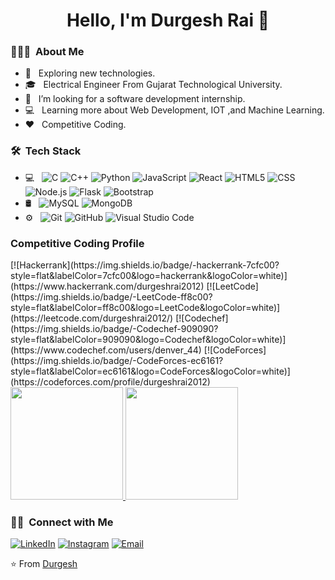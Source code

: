 <h1 align="center"> Hello, I'm Durgesh Rai 👋 </h1>

<h3> 👨🏻‍💻 &nbsp;About Me </h3>

- 🤔 &nbsp; Exploring new technologies.
- 🎓 &nbsp; Electrical Engineer From Gujarat Technological University.
- 💼 &nbsp; I’m looking for a software development internship. 
- 💻 &nbsp; Learning more about Web Development, IOT ,and Machine Learning.
- ❤️ &nbsp; Competitive Coding.


<h3> 🛠 &nbsp;Tech Stack</h3>

- 💻 &nbsp;
  ![C](https://img.shields.io/badge/-C-333333?style=flat&logo=C%2B%2B&logoColor=00599C)
  ![C++](https://img.shields.io/badge/-C++-333333?style=flat&logo=C%2B%2B&logoColor=00599C)
  ![Python](https://img.shields.io/badge/-Python-333333?style=flat&logo=python)
  ![JavaScript](https://img.shields.io/badge/-JavaScript-333333?style=flat&logo=javascript)
   ![React](https://img.shields.io/badge/-React-333333?style=flat&logo=react)
  ![HTML5](https://img.shields.io/badge/-HTML5-333333?style=flat&logo=HTML5)
  ![CSS](https://img.shields.io/badge/-CSS-333333?style=flat&logo=CSS3&logoColor=1572B6)
  ![Node.js](https://img.shields.io/badge/-Node.js-333333?style=flat&logo=node.js)
  ![Flask](https://img.shields.io/badge/-Flask-333333?style=flat&logo=flask)
  ![Bootstrap](https://img.shields.io/badge/-Bootstrap-333333?style=flat&logo=bootstrap&logoColor=563D7C)
- 🛢 &nbsp;
  ![MySQL](https://img.shields.io/badge/-MySQL-333333?style=flat&logo=mysql)
  ![MongoDB](https://img.shields.io/badge/-MongoDB-333333?style=flat&logo=mongodb)
- ⚙️ &nbsp;
  ![Git](https://img.shields.io/badge/-Git-333333?style=flat&logo=git)
  ![GitHub](https://img.shields.io/badge/-GitHub-333333?style=flat&logo=github)
  ![Visual Studio Code](https://img.shields.io/badge/-Visual%20Studio%20Code-333333?style=flat&logo=visual-studio-code&logoColor=007ACC)

<h3> Competitive Coding Profile </h3>
[![Hackerrank](https://img.shields.io/badge/-hackerrank-7cfc00?style=flat&labelColor=7cfc00&logo=hackerrank&logoColor=white)](https://www.hackerrank.com/durgeshrai2012)	
[![LeetCode](https://img.shields.io/badge/-LeetCode-ff8c00?style=flat&labelColor=ff8c00&logo=LeetCode&logoColor=white)](https://leetcode.com/durgeshrai2012/)
[![Codechef](https://img.shields.io/badge/-Codechef-909090?style=flat&labelColor=909090&logo=Codechef&logoColor=white)](https://www.codechef.com/users/denver_44)
[![CodeForces](https://img.shields.io/badge/-CodeForces-ec6161?style=flat&labelColor=ec6161&logo=CodeForces&logoColor=white)](https://codeforces.com/profile/durgeshrai2012)	

<br/>

<a href="https://github.com/DurgeshRai04">
  <img height="180em" src="https://github-readme-stats.vercel.app/api?username=DurgeshRai04&theme=buefy&show_icons=true" />
  <img height="180em" src="https://github-readme-stats.vercel.app/api/top-langs/?username=DurgeshRai04&theme=buefy&layout=compact" />
</a>

<br/>

<h3> 🤝🏻 &nbsp;Connect with Me </h3>

<p>
<a href="https://www.linkedin.com/in/durgesh-rai-988a371a6"><img alt="LinkedIn" src="https://img.shields.io/badge/LinkedIn-Durgesh%20Rai%20-blue?style=flat-square&logo=linkedin"></a>
<a href="https://www.instagram.com/durgesh_rai_04/"><img alt="Instagram" src="https://img.shields.io/badge/Instagram-durgeshrai04-blue?style=flat-square&logo=instagram"></a>
<a href="mailto:durgeshrai2012@gmail.com"><img alt="Email" src="https://img.shields.io/badge/Email-durgeshrai2012@gmail.com-blue?style=flat-square&logo=gmail"></a>
</p>

⭐️ From [Durgesh](https://github.com/DurgeshRai04)
